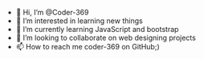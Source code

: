 - 👋 Hi, I’m @Coder-369
- 👀 I’m interested in learning new things
- 🌱 I’m currently learning JavaScript and bootstrap
- 💞️ I’m looking to collaborate on web designing projects
- 📫 How to reach me coder-369 on GitHub;)

<!---
Coder-369/Coder-369 is a ✨ special ✨ repository because its `README.md` (this file) appears on your GitHub profile.
You can click the Preview link to take a look at your changes.
--->
